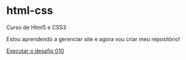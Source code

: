 # html-css
 Curso de Html5 e CSS3

Estou aprendendo a gerenciar site e agora vou criar meu repositório!

<a href="https://charlesthomaz.github.io/html_css/exercicios/Desafios/10/android.html">Executar o desafio 010</a>